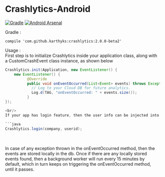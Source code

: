
# Crashlytics-Android
[![Gradle](https://img.shields.io/badge/gradle-2.0.0--beta2-green.svg)](https://bintray.com/karthik-logs/karthyks/Crashlytics)
[![Android Arsenal]( https://img.shields.io/badge/Android%20Arsenal-Crashlytics-green.svg?style=flat )]( https://android-arsenal.com/details/1/6509 )


Gradle : <br/>
```
compile 'com.github.karthyks:crashlytics:2.0.0-beta2'
```

Usage :<br/>
First step is to initialize Crashlytics inside your application class, along with a CustomCrashEvent class instance, as shown below

```java
Crashlytics.init(Application, new EventListener() {
    new EventListener() {
          @Override
          public void onEventOccurred(List<Event> events) throws Exception {
            // Log to your Cloud DB for future analytics.
            Log.d(TAG, "onEventOccurred: " + events.size());
          }
});

<br/>
If your app has login feature, then the user info can be injected into the Crashlytics, to obtain info about the crashes and events once happened.

```java
Crashlytics.login(company, userid);
```
<br/>
<br/>
In case of any exception thrown in the onEventOccurred method, then the events are stored locally
 in the db. Once if there are any locally stored events found, then a background worker will run
 every 15 minutes by default, which in turn keeps on triggering the onEventOccurred method, until it
 passes.
 <br/> <br/>







